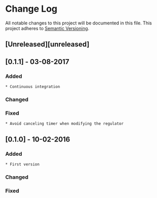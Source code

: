 # Change Log
All notable changes to this project will be documented in this file.
This project adheres to [Semantic Versioning](http://semver.org/).

## [Unreleased][unreleased]

## [0.1.1] - 03-08-2017
### Added
    * Continuous integration
### Changed
### Fixed
    * Avoid canceling timer when modifying the regulator

## [0.1.0] - 10-02-2016
### Added
    * First version
### Changed
### Fixed
